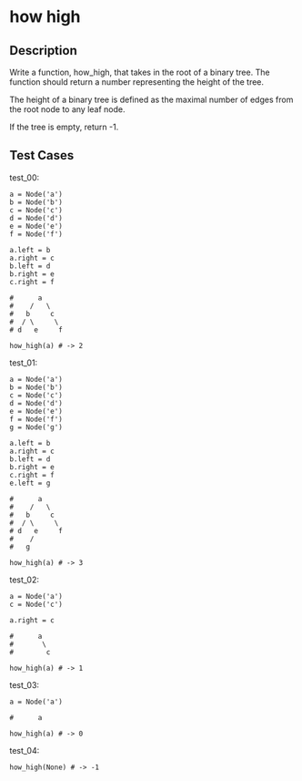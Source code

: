 # how high

## Description

Write a function, how_high, that takes in the root of a binary tree. The function should return a number representing the height of the tree.

The height of a binary tree is defined as the maximal number of edges from the root node to any leaf node.

If the tree is empty, return -1.

## Test Cases

test_00:

```text
a = Node('a')
b = Node('b')
c = Node('c')
d = Node('d')
e = Node('e')
f = Node('f')

a.left = b
a.right = c
b.left = d
b.right = e
c.right = f

#      a
#    /   \
#   b     c
#  / \     \
# d   e     f

how_high(a) # -> 2
```

test_01:

```text
a = Node('a')
b = Node('b')
c = Node('c')
d = Node('d')
e = Node('e')
f = Node('f')
g = Node('g')

a.left = b
a.right = c
b.left = d
b.right = e
c.right = f
e.left = g

#      a
#    /   \
#   b     c
#  / \     \
# d   e     f
#    /
#   g

how_high(a) # -> 3
```

test_02:

```text
a = Node('a')
c = Node('c')

a.right = c

#      a
#       \
#        c

how_high(a) # -> 1
```

test_03:

```text
a = Node('a')

#      a

how_high(a) # -> 0
```

test_04:

```text
how_high(None) # -> -1
```
